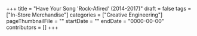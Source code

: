 +++
title = "Have Your Song 'Rock-Afired' (2014-2017)"
draft = false
tags = ["In-Store Merchandise"]
categories = ["Creative Engineering"]
pageThumbnailFile = ""
startDate = ""
endDate = "0000-00-00"
contributors = []
+++
